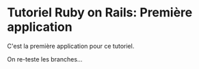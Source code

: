 # Tutoriel Ruby on Rails: Première application

C'est la première application pour ce tutoriel.

On re-teste les branches...